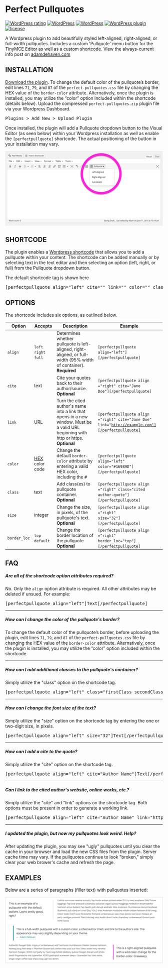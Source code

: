 # Perfect Pullquotes

[![WordPress rating](https://img.shields.io/wordpress/plugin/r/perfect-pullquotes.svg?maxAge=3600&label=wordpress%20rating)](https://wordpress.org/support/view/plugin-reviews/perfect-pullquotes) [![WordPress](https://img.shields.io/wordpress/plugin/dt/perfect-pullquotes.svg?maxAge=3600)](https://downloads.wordpress.org/plugin/perfect-pullquotes.latest-stable.zip) [![WordPress](https://img.shields.io/wordpress/v/perfect-pullquotes.svg?maxAge=3600)](https://wordpress.org/plugins/perfect-pullquotes/) [![WordPress plugin](https://img.shields.io/wordpress/plugin/v/perfect-pullquotes.svg?maxAge=3600)](https://wordpress.org/plugins/perfect-pullquotes/) [![license](https://img.shields.io/github/license/adamdehaven/perfect-pullquotes.svg?maxAge=3600)](https://raw.githubusercontent.com/adamdehaven/perfect-pullquotes/master/LICENSE)

A Wordpress plugin to add beautifully styled left-aligned, right-aligned, or full-width pullquotes. Includes a custom 'Pullquote' menu button for the TinyMCE Editor as well as a custom shortcode. View the always-current info post on [adamdehaven.com](http://adamdehaven.com/blog/2015/05/easily-add-pullquotes-to-your-wordpress-posts-with-my-perfect-pullquotes-plugin/)

## INSTALLATION
[Download the plugin](https://github.com/adamdehaven/perfect-pullquotes/archive/master.zip). To change the default color of the pullquote’s border, edit lines <code>71</code>, <code>79</code>, and <code>87</code> of the <code>perfect-pullquotes.css</code> file by changing the HEX value of the <code>border-color</code> attribute. Alternatively, once the plugin is installed, you may utilize the “color” option included within the shortcode (details below). Upload the compressed <code>perfect-pullquotes.zip</code> plugin file via your Wordpress Dashboard.
<pre>Plugins > Add New > Upload Plugin</pre>

Once installed, the plugin will add a Pullquote dropdown button to the Visual Editor (as seen below) within your Wordpress installation as well as enable the `[perfectpullquote]` shortcode. The actual positioning of the button in your installation may vary.

![Visual Editor preview with Pullquote buttons](screenshot-1.png)

## SHORTCODE
The plugin enables a [Wordpress shortcode](https://codex.wordpress.org/Shortcode_API) that allows you to add a pullquote within your content. The shortcode can be added manually or by selecting text in the text editor and then selecting an option (left, right, or full) from the Pullquote dropdown button.

The default shortcode tag is shown here
<pre>[perfectpullquote align="left" cite="" link="" color="" class="" size=""]This is the pullquote text.[/perfectpullquote]</pre>

## OPTIONS
The shortcode includes six options, as outlined below.

Option | Accepts | Description | Example
--- | --- | --- | ---
<code>align</code> | <code>left</code> <code>right</code> <code>full</code> | Determines whether pullquote is left-aligned, right-aligned, or full-width (95% width of container). **Required** | <code>[perfectpullquote align="left"][/perfectpullquote]</code>
<code>cite</code> | text | Cite your quotes back to their author/source. **Optional** | <code>[perfectpullquote align ="right" cite="Jane Doe"][/perfectpullquote]</code>
<code>link</code> | URL | Turn the cited author's name into a link that opens in a new window. Must be a valid URL beginning with http or https. **Optional** | <code>[perfectpullquote align ="right" cite="Jane Doe" link="http://example.com"][/perfectpullquote]</code>
<code>color</code> | [HEX](http://www.colorhexa.com/) color code | Change the default <code>border-color</code> attribute by entering a valid HEX color, including the <kbd>#</kbd> | <code>[perfectpullquote align="left" color="#16989D"][/perfectpullquote]</code>
<code>class</code> | text | Add class(es) to pullquote container. **Optional** | <code>[perfectpullquote align ="right" class="cited author-quote"][/perfectpullquote]</code>
<code>size</code> | integer | Change the size, in pixels, of the pullquote's text. **Optional** | <code>[perfectpullquote align ="right" size="32"][/perfectpullquote]</code>
<code>border_loc</code> | <code>top</code> <code>default</code> | Change the border location of the pullquote **Optional** | <code>[perfectpullquote align ="right" border_loc="top"][/perfectpullquote]</code>

## FAQ
##### Are all of the shortcode option attributes required?

No. Only the `align` option attribute is required. All other attributes may be deleted if unsued. For example:
<pre>[perfectpullquote align="left"]Text[/perfectpullquote]</pre>

-----

##### How can I change the color of the pullquote's border?

To change the default color of the pullquote’s border, before uploading the plugin, edit lines `71`, `79`, and `87` of the `perfect-pullquotes.css` file by changing the HEX value of the `border-color` attribute. Alternatively, once the plugin is installed, you may utilize the “color” option included within the shortcode.

-----

##### How can I add additional classes to the pullquote's container?

Simply utilize the "class" option on the shortcode tag. 
<pre>[perfectpullquote align="left" class="firstClass secondClass"]Text[/perfectpullquote]</pre>

-----

##### How can I change the font size of the text?

Simply utilize the "size" option on the shortcode tag by entering the one or two-digit size, in pixels.
<pre>[perfectpullquote align="left" size="32"]Text[/perfectpullquote]</pre>

-----

##### How can I add a cite to the quote?

Simply utilize the "cite" option on the shortcode tag.
<pre>[perfectpullquote align="left" cite="Author Name"]Text[/perfectpullquote]</pre>

-----

##### Can I link to the cited author's website, online works, etc.?

Simply utilize the "cite" and "link" options on the shortcode tag. Both options must be present in order to generate a working link.
<pre>[perfectpullquote align="left" cite="Author Name" link="http://example.com"]Text[/perfectpullquote]</pre>

-----

##### I updated the plugin, but now my pullquotes look weird. Help?

After updating the plugin, you may see "ugly" pullquotes until you clear the cache in your browser and load the new CSS files from the plugin. Server cache time may vary. If the pullquotes continue to look "broken," simply clear your web brower's cache and refresh the page.

## EXAMPLES

Below are a series of paragraphs (filler text) with pullquotes inserted:

![Sample pullquotes](screenshot-2.png)